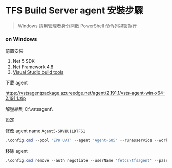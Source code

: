 # TFS Build Server agent 安裝步驟

> Windows 請用管理者身分開啟 PowerShell 命令列視窗執行

### on Windows

前置安裝
1. Net 5 SDK
2. Net Framework 4.8
3. [Visual Studio build tools](https://visualstudio.microsoft.com/thank-you-downloading-visual-studio/?sku=BuildTools&rel=160)

下載 agent

https://vstsagentpackage.azureedge.net/agent/2.191.1/vsts-agent-win-x64-2.191.1.zip

解壓縮到 C:\vstsagent\


設定

修改 agent name `Agent5-SRVBUILDTFS1`

```powershell
.\config.cmd --pool 'EPK UAT' --agent 'Agent-S05' --runasservice --work '_work' --url 'http://dev-tfs-p01.fetcp.net.tw:8080/tfs/' --auth negotiate --userName 'fetcs\tfsagent' --password 'P@ssw0rd'  --windowsLogonAccount 'fetcs\tfsagent' --windowsLogonPassword 'P@ssw0rd'
```

移除 agent

```powershell
.\config.cmd remove --auth negotiate --userName 'fetcs\tfsagent' --password 'P@ssw0rd'
```
